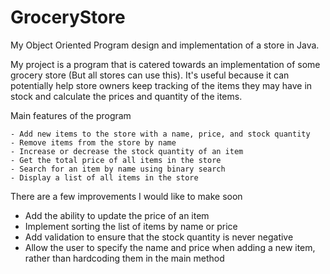 # GroceryStore
My Object Oriented Program design and implementation of a store in Java.

My project is a program that is catered towards an implementation of some grocery store (But all stores can use this). It's useful because it can potentially help store owners keep tracking of the items they may have in stock and calculate the prices and quantity of the items. 

Main features of the program

    - Add new items to the store with a name, price, and stock quantity
    - Remove items from the store by name
    - Increase or decrease the stock quantity of an item
    - Get the total price of all items in the store
    - Search for an item by name using binary search
    - Display a list of all items in the store


There are a few improvements I would like to make soon

   - Add the ability to update the price of an item
   - Implement sorting the list of items by name or price
   - Add validation to ensure that the stock quantity is never negative
   - Allow the user to specify the name and price when adding a new item, rather than hardcoding them in the main method
    
    

